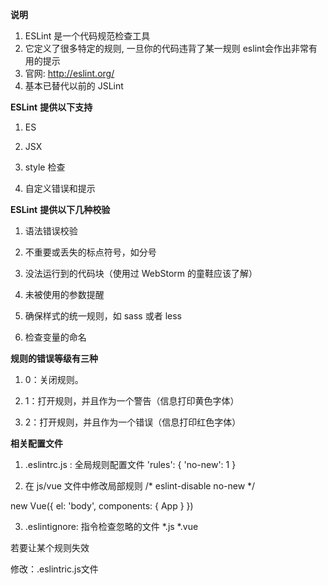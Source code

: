 **说明**

1) ESLint 是一个代码规范检查工具 
2) 它定义了很多特定的规则, 一旦你的代码违背了某一规则 eslint会作出非常有用的提示 
3) 官网: http://eslint.org/ 
4) 基本已替代以前的 JSLint



**ESLint** **提供以下支持**

1) ES 

2) JSX 

3) style 检查 

4) 自定义错误和提示



**ESLint** **提供以下几种校验**

1) 语法错误校验 

2) 不重要或丢失的标点符号，如分号 

3) 没法运行到的代码块（使用过 WebStorm 的童鞋应该了解） 

4) 未被使用的参数提醒 

5) 确保样式的统一规则，如 sass 或者 less 

6) 检查变量的命名



**规则的错误等级有三种** 

1) 0：关闭规则。 

2) 1：打开规则，并且作为一个警告（信息打印黄色字体） 

3) 2：打开规则，并且作为一个错误（信息打印红色字体）



**相关配置文件**

1) .eslintrc.js : 全局规则配置文件 
	'rules': { 
		'no-new': 1 
	}



2) 在 js/vue 文件中修改局部规则 
/* eslint-disable no-new */ 

new Vue({ 
	el: 'body', 
	components: {
		App 
	} 
})



3) .eslintignore: 指令检查忽略的文件 
	*.js 
	*.vue



若要让某个规则失效

修改：.eslintric.js文件



